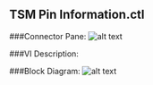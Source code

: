 ## **TSM Pin Information.ctl**
###Connector Pane:
![alt text](/images/Instrument%20Control/TSM%20Pin%20Abstraction/TSM%20Pin%20Information.ctlc.png "TSM Pin Information.ctl connector pane")

###VI Description:


###Block Diagram:
![alt text](/images/Instrument%20Control/TSM%20Pin%20Abstraction/TSM%20Pin%20Information.ctld.png "TSM Pin Information.ctl block diagram")
